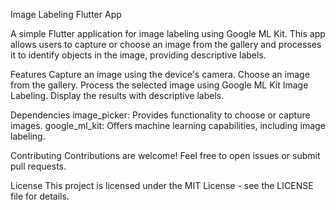 
Image Labeling Flutter App

A simple Flutter application for image labeling using Google ML Kit. This app allows users to capture or choose an image from the gallery and processes it to identify objects in the image, providing descriptive labels.


Features
Capture an image using the device's camera.
Choose an image from the gallery.
Process the selected image using Google ML Kit Image Labeling.
Display the results with descriptive labels.


Dependencies
image_picker: Provides functionality to choose or capture images.
google_ml_kit: Offers machine learning capabilities, including image labeling.


Contributing
Contributions are welcome! Feel free to open issues or submit pull requests.

License
This project is licensed under the MIT License - see the LICENSE file for details.

